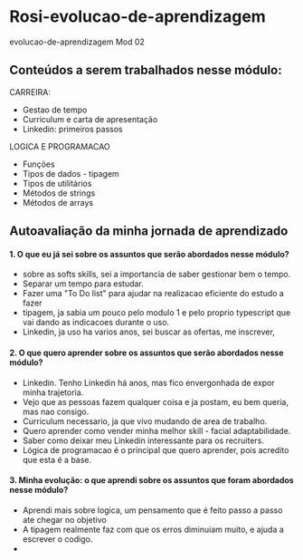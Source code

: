 # Rosi-evolucao-de-aprendizagem
evolucao-de-aprendizagem Mod 02

## Conteúdos a serem trabalhados nesse módulo:

CARREIRA:
- Gestao de tempo
- Curriculum e carta de apresentação
- Linkedin: primeiros passos

LOGICA E PROGRAMACAO
- Funções
- Tipos de dados - tipagem
- Tipos de utilitários
- Métodos de strings
- Métodos de arrays
  
## **Autoavaliação da minha jornada de aprendizado**


#### 1. O que eu já sei sobre os assuntos que serão abordados nesse módulo?
- sobre as softs skills, sei a importancia de saber gestionar bem o tempo. 
- Separar um tempo para estudar.
- Fazer uma "To Do list" para ajudar na realizacao eficiente do estudo a fazer
- tipagem, ja sabia um pouco pelo modulo 1 e pelo proprio typescript que vai dando as indicacoes durante o uso.
- Linkedin, ja uso ha varios anos, sei buscar as ofertas, me inscrever, 

#### 2. O que quero aprender sobre os assuntos que serão abordados nesse módulo?

- Linkedin. Tenho Linkedin há anos, mas fico envergonhada de expor minha trajetoria.
- Vejo que as pessoas fazem qualquer coisa e ja postam, eu bem queria, mas nao consigo.
- Curriculum necessario, ja que vivo mudando de area de trabalho.
- Quero aprender como vender minha melhor skill - facial adaptabilidade.
- Saber como deixar meu Linkedin interessante para os recruiters.
- Lógica de programacao é o principal que quero aprender, pois acredito que esta é a base.

#### 3. Minha evolução: o que aprendi sobre os assuntos que foram abordados nesse módulo?

- Aprendi mais sobre logica, um pensamento que é feito passo a passo ate chegar no objetivo
- A tipagem realmente faz com que os erros diminuiam muito, e ajuda a escrever o codigo.
- 











